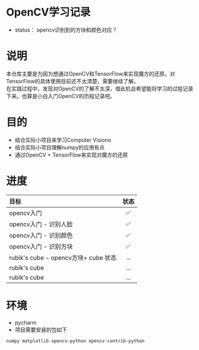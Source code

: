 # OpenCV学习记录

* status： opencv识别到的方块和颜色对应？

# 说明
  本仓库主要是为因为想通过OpenCV和TensorFlow来实现魔方的还原。对TensorFlow的具体使用目前还不太清楚，需要继续了解。<br>
在实践过程中，发现对OpenCV的了解不太深，借此机会希望能将学习的过程记录下来。也算是小白入门OpenCV的历程记录吧。

# 目的
* 结合实际小项目来学习Computer Visiono
* 结合实际小项目理解numpy的应用有点
* 通过OpenCV + TensorFlow来实现对魔方的还原

# 进度

| 目标| 状态 |
| :------ | :------: |
| opencv入门 | ✅ |
| opencv入门 - 识别人脸| ✅ |
| opencv入门 - 识别颜色 | ✅ |
| opencv入门 - 识别方块| ✅ |
| rubik's cube - opencv方块+ cube 状态 |... |
| rubik's cube | ... |
| rubik's cube | ... |



# 环境
* pycharm
* 项目需要安装的包如下
```
numpy matplotlib opencv-python opencv-contrib-python
```
